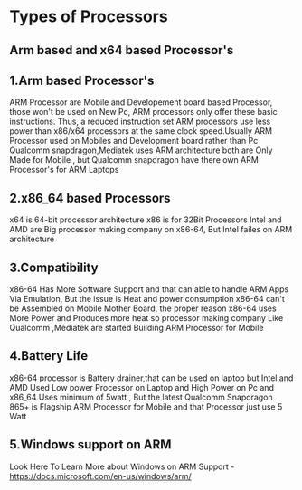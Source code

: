 # Types of Processors
## Arm based and x64 based Processor's
## 1.Arm based Processor's
ARM Processor are Mobile and Developement board based Processor, those won't be used on New Pc, ARM processors only offer these basic instructions. Thus, a reduced instruction set  ARM processors use less power than x86/x64 processors at the same clock speed.Usually ARM Processor used on Mobiles and Development board rather than Pc
Qualcomm snapdragon,Mediatek uses ARM architecture both are Only Made for Mobile , but Qualcomm snapdragon have there own ARM Processor's for ARM Laptops
## 2.x86_64 based Processors
x64 is 64-bit processor architecture
x86 is for 32Bit Processors
Intel and AMD are Big processor making company on x86-64, But Intel failes on ARM architecture
## 3.Compatibility
x86-64 Has More Software Support and that can able to handle ARM Apps Via Emulation, But the issue is Heat and power consumption
x86-64 can't be Assembled on Mobile Mother Board, the proper reason x86-64 uses More Power and Produces more heat 
so processor making company Like Qualcomm ,Mediatek are started Building ARM Processor for Mobile 
## 4.Battery Life
x86-64 processor is Battery drainer,that can be used on laptop but Intel and AMD Used Low power Processor on Laptop and High Power on Pc and x86_64 Uses minimum of 5watt , But the latest Qualcomm Snapdragon 865+ is Flagship ARM Processor for Mobile and that Processor just use 5 Watt
## 5.Windows support on ARM
Look Here To Learn More about Windows on ARM Support - https://docs.microsoft.com/en-us/windows/arm/
